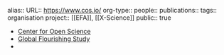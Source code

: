 alias::
URL:: https://www.cos.io/
org-type:: 
people::
publications:: 
tags:: organisation
project:: [[EFA]], [[X-Science]] 
public:: true

- [Center for Open Science](https://www.cos.io/)
- [Global Flourishing Study](https://www.cos.io/gfs)
-